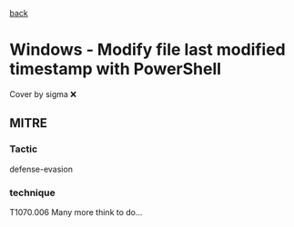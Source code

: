 [back](../index.md)
# Windows - Modify file last modified timestamp with PowerShell
Cover by sigma :x: 
## MITRE
### Tactic
defense-evasion
### technique
T1070.006
Many more think to do...